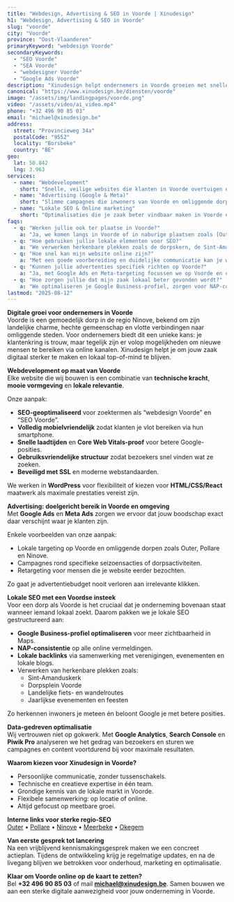```yaml
---
title: "Webdesign, Advertising & SEO in Voorde | Xinudesign"
h1: "Webdesign, Advertising & SEO in Voorde"
slug: "voorde"
city: "Voorde"
province: "Oost-Vlaanderen"
primaryKeyword: "webdesign Voorde"
secondaryKeywords:
  - "SEO Voorde"
  - "SEA Voorde"
  - "webdesigner Voorde"
  - "Google Ads Voorde"
description: "Xinudesign helpt ondernemers in Voorde groeien met snelle websites, doelgerichte advertentiecampagnes en lokale SEO-strategieën die inspelen op de troeven van het dorp."
canonical: "https://www.xinudesign.be/diensten/voorde"
image: "/assets/img/landingpages/voorde.png"
video: "/assets/video/ai_video.mp4"
phone: "+32 496 90 85 03"
email: "michael@xinudesign.be"
address:
  street: "Provincieweg 34a"
  postalCode: "9552"
  locality: "Borsbeke"
  country: "BE"
geo:
  lat: 50.842
  lng: 3.963
services:
  - name: "Webdevelopment"
    short: "Snelle, veilige websites die klanten in Voorde overtuigen en converteren."
  - name: "Advertising (Google & Meta)"
    short: "Slimme campagnes die inwoners van Voorde en omliggende dorpen gericht bereiken."
  - name: "Lokale SEO & Online marketing"
    short: "Optimalisaties die je zaak beter vindbaar maken in Voorde en omgeving."
faqs:
  - q: "Werken jullie ook ter plaatse in Voorde?"
    a: "Ja, we komen langs in Voorde of in naburige plaatsen zoals [Outer](/diensten/outer), [Pollare](/diensten/pollare) en [Ninove](/diensten/ninove). Online afspraken zijn ook mogelijk."
  - q: "Hoe gebruiken jullie lokale elementen voor SEO?"
    a: "We verwerken herkenbare plekken zoals de dorpskern, de Sint-Amanduskerk en de omliggende natuurgebieden in teksten, meta-data en visuals."
  - q: "Hoe snel kan mijn website online zijn?"
    a: "Met een goede voorbereiding en duidelijke communicatie kan je website doorgaans binnen 2 tot 4 weken live gaan."
  - q: "Kunnen jullie advertenties specifiek richten op Voorde?"
    a: "Ja, met Google Ads en Meta-targeting focussen we op Voorde en omliggende regio’s, zodat jouw boodschap exact de juiste doelgroep bereikt."
  - q: "Hoe zorgen jullie dat mijn zaak lokaal beter gevonden wordt?"
    a: "We optimaliseren je Google Business-profiel, zorgen voor NAP-consistentie en bouwen lokale backlinks rond zoekwoorden zoals 'webdesigner Voorde'."
lastmod: "2025-08-12"
---
```


**Digitale groei voor ondernemers in Voorde**  
Voorde is een gemoedelijk dorp in de regio Ninove, bekend om zijn landelijke charme, hechte gemeenschap en vlotte verbindingen naar omliggende steden. Voor ondernemers biedt dit een unieke kans: je klantenkring is trouw, maar tegelijk zijn er volop mogelijkheden om nieuwe mensen te bereiken via online kanalen. Xinudesign helpt je om jouw zaak digitaal sterker te maken en lokaal top-of-mind te blijven.

**Webdevelopment op maat van Voorde**  
Elke website die wij bouwen is een combinatie van **technische kracht**, **mooie vormgeving** en **lokale relevantie**.  

Onze aanpak:  
- **SEO-geoptimaliseerd** voor zoektermen als “webdesign Voorde” en “SEO Voorde”.  
- **Volledig mobielvriendelijk** zodat klanten je vlot bereiken via hun smartphone.  
- **Snelle laadtijden** en **Core Web Vitals-proof** voor betere Google-posities.  
- **Gebruiksvriendelijke structuur** zodat bezoekers snel vinden wat ze zoeken.  
- **Beveiligd met SSL** en moderne webstandaarden.  

We werken in **WordPress** voor flexibiliteit of kiezen voor **HTML/CSS/React** maatwerk als maximale prestaties vereist zijn.

**Advertising: doelgericht bereik in Voorde en omgeving**  
Met **Google Ads** en **Meta Ads** zorgen we ervoor dat jouw boodschap exact daar verschijnt waar je klanten zijn.  

Enkele voorbeelden van onze aanpak:  
- Lokale targeting op Voorde en omliggende dorpen zoals Outer, Pollare en Ninove.  
- Campagnes rond specifieke seizoensacties of dorpsactiviteiten.  
- Retargeting voor mensen die je website eerder bezochten.  

Zo gaat je advertentiebudget nooit verloren aan irrelevante klikken.

**Lokale SEO met een Voordse insteek**  
Voor een dorp als Voorde is het cruciaal dat je onderneming bovenaan staat wanneer iemand lokaal zoekt. Daarom pakken we je lokale SEO gestructureerd aan:  
- **Google Business-profiel optimaliseren** voor meer zichtbaarheid in Maps.  
- **NAP-consistentie** op alle online vermeldingen.  
- **Lokale backlinks** via samenwerking met verenigingen, evenementen en lokale blogs.  
- Verwerken van herkenbare plekken zoals:  
  - Sint-Amanduskerk  
  - Dorpsplein Voorde  
  - Landelijke fiets- en wandelroutes  
  - Jaarlijkse evenementen en feesten  

Zo herkennen inwoners je meteen én beloont Google je met betere posities.

**Data-gedreven optimalisatie**  
Wij vertrouwen niet op gokwerk. Met **Google Analytics**, **Search Console** en **Piwik Pro** analyseren we het gedrag van bezoekers en sturen we campagnes en content voortdurend bij voor maximale resultaten.

**Waarom kiezen voor Xinudesign in Voorde?**  
- Persoonlijke communicatie, zonder tussenschakels.  
- Technische en creatieve expertise in één team.  
- Grondige kennis van de lokale markt in Voorde.  
- Flexibele samenwerking: op locatie of online.  
- Altijd gefocust op meetbare groei.

**Interne links voor sterke regio-SEO**  
[Outer](/diensten/outer) • [Pollare](/diensten/pollare) • [Ninove](/diensten/ninove) • [Meerbeke](/diensten/meerbeke) • [Okegem](/diensten/okegem)

**Van eerste gesprek tot lancering**  
Na een vrijblijvend kennismakingsgesprek maken we een concreet actieplan. Tijdens de ontwikkeling krijg je regelmatige updates, en na de livegang blijven we betrokken voor onderhoud, marketing en optimalisatie.

**Klaar om Voorde online op de kaart te zetten?**  
Bel **+32 496 90 85 03** of mail **[michael@xinudesign.be](mailto:michael@xinudesign.be)**. Samen bouwen we aan een sterke digitale aanwezigheid voor jouw onderneming in Voorde.
